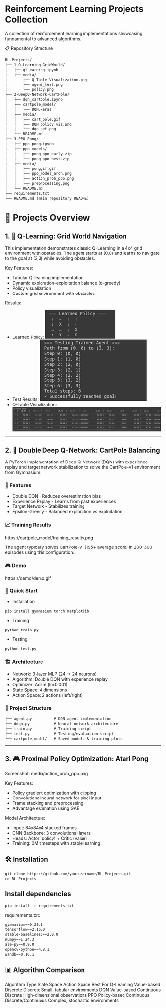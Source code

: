 # Reinforcement Learning Projects Collection 

A collection of reinforcement learning implementations showcasing fundamental to advanced algorithms.

📋 Repository Structure
```
RL-Projects/
├── 1-Q-Learning-GridWorld/
│   ├── ql_earning.ipynb
│   ├── media/
│       ├── Q_Table_Visualization.png
│       ├── agent_test.png
│       └── policy.png
├── 2-DeepQ-Network-CartPole/
│   ├── dqn_cartpole.ipynb
│   ├── cartpole_model/
│   │   └── DQN.keras
│   ├── media/
│   │   ├── cart_pole.gif
│   │   ├── DQN_policy_viz.png
│   │   └── dqn_net.png
│   └── README.md
├── 3-PPO-Pong/
│   ├── ppo_pong.ipynb
│   ├── ppo_models/
│   │   ├── pong_ppo_early.zip
│   │   └── pong_ppo_best.zip
│   ├── media/
│   │   ├── ponggif.gif
│   │   ├── ppo_model_arch.png
│   │   ├── action_prob_ppo.png
│   │   └── preprocessing.png
│   └── README.md
├── requirements.txt
└── README.md (main repository README)
```

# 📁 Projects Overview
## 1. 🤖 Q-Learning: Grid World Navigation

This implementation demonstrates classic Q-Learning in a 4x4 grid environment with obstacles. The agent starts at (0,0) and learns to navigate to the goal at (3,3) while avoiding obstacles.

Key Features:
- Tabular Q-learning implementation
- Dynamic exploration-exploitation balance (ε-greedy)
- Policy visualization
- Custom grid environment with obstacles

Results:
 - Learned Policy: ![](Q-learning/media/policy.png)
 - Test Results: ![](Q-learning/media/agent_test.png)
 - Q-Table Visualization: ![](Q-learning/media/Q_Table_Visualization.png)

---------

## 2. 🧠 Double Deep Q-Network: CartPole Balancing

A PyTorch implementation of Deep Q-Network (DQN) with experience replay and target network stabilization to solve the CartPole-v1 environment from Gymnasium.

### 🎯 Features
 - Double DQN - Reduces overestimation bias
 - Experience Replay - Learns from past experiences
 - Target Network - Stabilizes training
 - Epsilon-Greedy - Balanced exploration vs exploitation

### 📈 Training Results

https://cartpole_model/training_results.png

The agent typically solves CartPole-v1 (195+ average score) in 200-300 episodes using this configuration.


### 🎮 Demo
https://demo/demo.gif

### 🚀 Quick Start
- Installation
```
pip install gymnasium torch matplotlib
```

- Training
```
python train.py
```

- Testing
```
python test.py
```

### 🏗️ Architecture
 - Network: 3-layer MLP (24 → 24 neurons)
 - Algorithm: Double DQN with experience replay
 - Optimizer: Adam (lr=0.001)
 - State Space: 4 dimensions
 - Action Space: 2 actions (left/right)

### 📁 Project Structure
```
├── agent.py          # DQN agent implementation
├── ddqn.py           # Neural network architecture  
├── train.py          # Training script
├── test.py           # Testing/evaluation script
└── cartpole_model/   # Saved models & training plots
```

--------


## 3. 🎮 Proximal Policy Optimization: Atari Pong
Screenshot: media/action_prob_ppo.png

Key Features:
- Policy gradient optimization with clipping
- Convolutional neural network for pixel input
- Frame stacking and preprocessing
- Advantage estimation using GAE

Model Architecture:
- Input: 84x84x4 stacked frames
- CNN Backbone: 3 convolutional layers
- Heads: Actor (policy) + Critic (value)
- Training: 0M timesteps with stable learning

## 🛠️ Installation
```
git clone https://github.com/yourusername/RL-Projects.git
cd RL-Projects
```

## Install dependencies
```
pip install -r requirements.txt
```

requirements.txt:
```
gymnasium==0.29.1
tensorflow==2.15.0
stable-baselines3==2.0.0
numpy==1.24.3
ale-py==0.9.0
opencv-python==4.8.1
wandb==0.16.1
```


## 📊 Algorithm Comparison
Algorithm	Type	State Space	Action Space	Best For
Q-Learning	Value-based	Discrete	Discrete	Small, tabular environments
DQN	Value-based	Continuous	Discrete	High-dimensional observations
PPO	Policy-based	Continuous	Discrete/Continuous	Complex, stochastic environments
